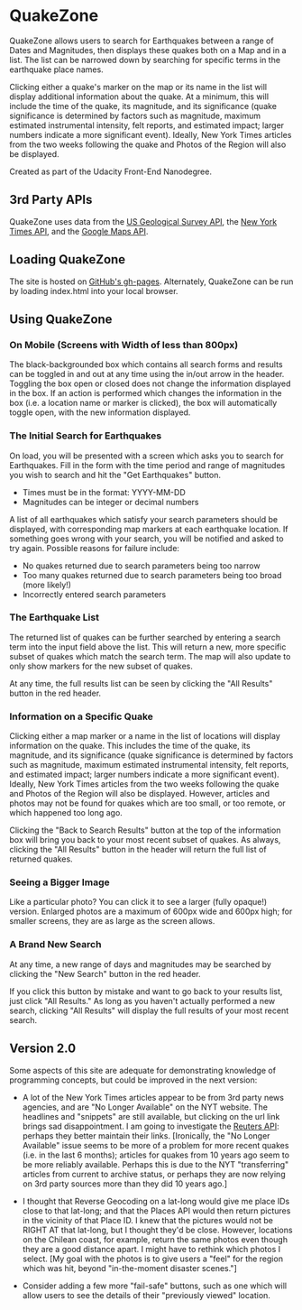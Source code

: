 # QuakeZone

QuakeZone allows users to search for Earthquakes between a range of Dates and Magnitudes, then displays these quakes both on a Map and in a list. The list can be narrowed down by searching for specific terms in the earthquake place names.

Clicking either a quake's marker on the map or its name in the list will display additional information about the quake. At a minimum, this will include the time of the quake, its magnitude, and its significance (quake significance is determined by factors such as magnitude, maximum estimated instrumental intensity, felt reports, and estimated impact; larger numbers indicate a more significant event). Ideally, New York Times articles from the two weeks following the quake and Photos of the Region will also be displayed.

Created as part of the Udacity Front-End Nanodegree.

## 3rd Party APIs

QuakeZone uses data from the [US Geological Survey API](https://earthquake.usgs.gov/fdsnws/event/1/), the [New York Times API](https://developer.nytimes.com/), and the [Google Maps API](https://developers.google.com/maps/).

## Loading QuakeZone

The site is hosted on [GitHub's gh-pages](https://angelaroth.github.io/Earthquake_Map/). Alternately, QuakeZone can be run by loading index.html into your local browser.

## Using QuakeZone

### On Mobile (Screens with Width of less than 800px)

The black-backgrounded box which contains all search forms and results can be toggled in and out at any time using the in/out arrow in the header. Toggling the box open or closed does not change the information displayed in the box. If an action is performed which changes the information in the box (i.e. a location name or marker is clicked), the box will automatically toggle open, with the new information displayed.

### The Initial Search for Earthquakes

On load, you will be presented with a screen which asks you to search for Earthquakes. Fill in the form with the time period and range of magnitudes you wish to search and hit the "Get Earthquakes" button.

* Times must be in the format: YYYY-MM-DD
* Magnitudes can be integer or decimal numbers

A list of all earthquakes which satisfy your search parameters should be displayed, with corresponding map markers at each earthquake location. If something goes wrong with your search, you will be notified and asked to try again. Possible reasons for failure include:

* No quakes returned due to search parameters being too narrow
* Too many quakes returned due to search parameters being too broad (more likely!)
* Incorrectly entered search parameters

### The Earthquake List

The returned list of quakes can be further searched by entering a search term into the input field above the list. This will return a new, more specific subset of quakes which match the search term. The map will also update to only show markers for the new subset of quakes.

At any time, the full results list can be seen by clicking the "All Results" button in the red header.

### Information on a Specific Quake

Clicking either a map marker or a name in the list of locations will display information on the quake. This includes the time of the quake, its magnitude, and its significance (quake significance is determined by factors such as magnitude, maximum estimated instrumental intensity, felt reports, and estimated impact; larger numbers indicate a more significant event).
Ideally, New York Times articles from the two weeks following the quake and Photos of the Region will also be displayed. However, articles and photos may not be found for quakes which are too small, or too remote, or which happened too long ago.

Clicking the "Back to Search Results" button at the top of the information box will bring you back to your most recent subset of quakes. As always, clicking the "All Results" button in the header will return the full list of returned quakes.

### Seeing a Bigger Image

Like a particular photo? You can click it to see a larger (fully opaque!) version. Enlarged photos are a maximum of 600px wide and 600px high; for smaller screens, they are as large as the screen allows.

### A Brand New Search

At any time, a new range of days and magnitudes may be searched by clicking the "New Search" button in the red header.

If you click this button by mistake and want to go back to your results list, just click "All Results." As long as you haven't actually performed a new search, clicking "All Results" will display the full results of your most recent search.

## Version 2.0

Some aspects of this site are adequate for demonstrating knowledge of programming concepts, but could be improved in the next version:

* A lot of the New York Times articles appear to be from 3rd party news agencies, and are "No Longer Available" on the NYT website. The headlines and "snippets" are still available, but clicking on the url link brings sad disappointment. I am going to investigate the [Reuters API](https://newsapi.org/reuters-api): perhaps they better maintain their links.  [Ironically, the "No Longer Available" issue seems to be more of a problem for more recent quakes (i.e. in the last 6 months); articles for quakes from 10 years ago seem to be more reliably available. Perhaps this is due to the NYT "transferring" articles from current to archive status, or perhaps they are now relying on 3rd party sources more than they did 10 years ago.]

* I thought that Reverse Geocoding on a lat-long would give me place IDs close to that lat-long; and that the Places API would then return pictures in the vicinity of that Place ID.  I knew that the pictures would not be RIGHT AT that lat-long, but I thought they'd be close. However, locations on the Chilean coast, for example, return the same photos even though they are a good distance apart. I might have to rethink which photos I select. [My goal with the photos is to give users a "feel" for the region which was hit, beyond "in-the-moment disaster scenes."]

* Consider adding a few more "fail-safe" buttons, such as one which will allow users to see the details of their "previously viewed" location.
